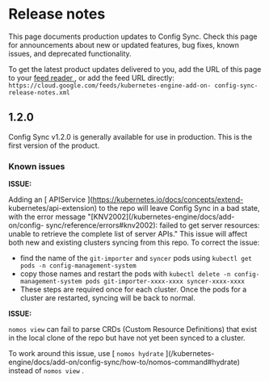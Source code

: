#  Release notes

This page documents production updates to Config Sync. Check this page for
announcements about new or updated features, bug fixes, known issues, and
deprecated functionality.

To get the latest product updates delivered to you, add the URL of this page
to your [ feed reader
](https://wikipedia.org/wiki/Comparison_of_feed_aggregators) , or add the feed
URL directly: ` https://cloud.google.com/feeds/kubernetes-engine-add-on-
config-sync-release-notes.xml `

##  1.2.0

Config Sync v1.2.0 is generally available for use in production. This is the
first version of the product.

###  Known issues

**ISSUE:**

Adding an [ APIService ](https://kubernetes.io/docs/concepts/extend-
kubernetes/api-extension) to the repo will leave Config Sync in a bad state,
with the error message "[KNV2002](/kubernetes-engine/docs/add-on/config-
sync/reference/errors#knv2002): failed to get server resources: unable to
retrieve the complete list of server APIs." This issue will affect both new
and existing clusters syncing from this repo. To correct the issue:

* find the name of the ` git-importer ` and ` syncer ` pods using ` kubectl get pods -n config-management-system `
* copy those names and restart the pods with ` kubectl delete -n config-management-system pods git-importer-xxxx-xxxx syncer-xxxx-xxxx `
* These steps are required once for each cluster. 
Once the pods for a cluster are restarted, syncing will be back to normal.

**ISSUE:**

` nomos view ` can fail to parse CRDs (Custom Resource Definitions) that exist
in the local clone of the repo but have not yet been synced to a cluster.

To work around this issue, use [ ` nomos hydrate ` ](/kubernetes-
engine/docs/add-on/config-sync/how-to/nomos-command#hydrate) instead of `
nomos view ` .

